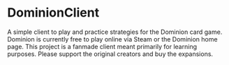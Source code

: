 # DominionClient
A simple client to play and practice strategies for the Dominion card game.
Dominion is currently free to play online via Steam or the Dominion home page.
This project is a fanmade client meant primarily for learning purposes.
Please support the original creators and buy the expansions.

